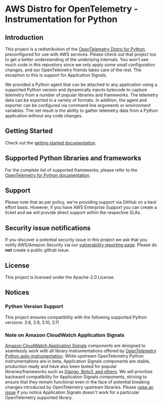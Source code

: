 # AWS Distro for OpenTelemetry - Instrumentation for Python

## Introduction

This project is a redistribution of the [OpenTelemetry Distro for Python](https://github.com/open-telemetry/opentelemetry-python-contrib/tree/main/opentelemetry-distro),
preconfigured for use with AWS services. Please check out that project too to get a better
understanding of the underlying internals. You won't see much code in this repository since we only
apply some small configuration changes, and our OpenTelemetry friends takes care of the rest. The 
exception to this is support for Application Signals.

We provided a Python agent that can be attached to any application using a supported Python version and dynamically injects
bytecode to capture telemetry from a number of popular libraries and frameworks. The telemetry data
can be exported in a variety of formats. In addition, the agent and exporter can be configured via
command line arguments or environment variables. The net result is the ability to gather telemetry
data from a Python application without any code changes.

## Getting Started

Check out the [getting started documentation](https://aws-otel.github.io/docs/getting-started/python-sdk/auto-instr).

## Supported Python libraries and frameworks
For the complete list of supported frameworks, please refer to the [OpenTelemetry for Python documentation](https://github.com/open-telemetry/opentelemetry-python-contrib/blob/main/instrumentation/README.md).

## Support

Please note that as per policy, we're providing support via GitHub on a best effort basis. However, if you have AWS Enterprise Support you can create a ticket and we will provide direct support within the respective SLAs.

## Security issue notifications
If you discover a potential security issue in this project we ask that you notify AWS/Amazon Security via our [vulnerability reporting page](http://aws.amazon.com/security/vulnerability-reporting/). Please do **not** create a public github issue.

## License

This project is licensed under the Apache-2.0 License.

## Notices

### Python Version Support
This project ensures compatibility with the following supported Python versions: 3.8, 3.9, 3.10, 3.11

### Note on Amazon CloudWatch Application Signals
[Amazon CloudWatch Application Signals](https://docs.aws.amazon.com/AmazonCloudWatch/latest/monitoring/CloudWatch-Application-Monitoring-Sections.html) components are designed to seamlessly work with all library instrumentations offered by [OpenTelemetry Python auto-instrumentation](https://github.com/open-telemetry/opentelemetry-python-contrib/blob/main/instrumentation/README.md). While upstream OpenTelemetry Python instrumentations are in beta, Application Signals components are stable, production ready and have also been tested for popular libraries/frameworks such as [Django, Boto3, and others](https://github.com/aws-observability/aws-otel-python-instrumentation/tree/main/contract-tests/images/applications). We will prioritize backward compatibility for Application Signals components, striving to ensure that they remain functional even in the face of potential breaking changes introduced by OpenTelemetry upstream libraries. Please [raise an issue](https://github.com/aws-observability/aws-otel-python-instrumentation/blob/main/CONTRIBUTING.md#reporting-bugsfeature-requests) if you notice Application Signals doesn't work for a particular OpenTelemetry supported library.
